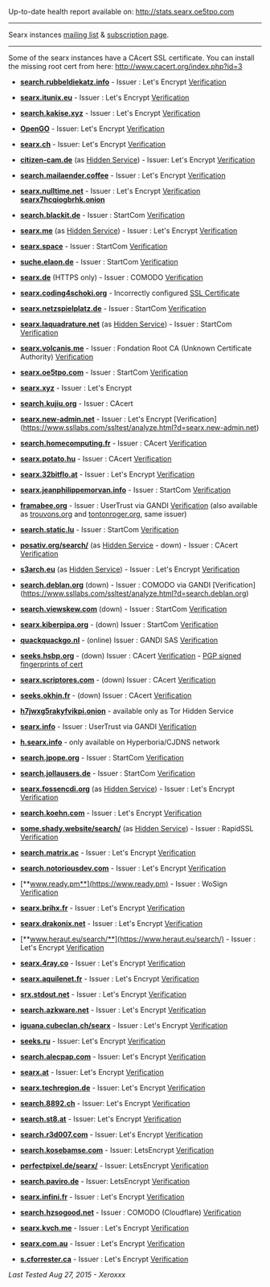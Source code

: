 
Up-to-date health report available on: http://stats.searx.oe5tpo.com

***

Searx instances [mailing list](mailto:searx-instances@autistici.org) & [subscription page](https://www.autistici.org/mailman/listinfo/searx-instances).

***

Some of the searx instances have a CAcert SSL certificate.
You can install the missing root cert from here: http://www.cacert.org/index.php?id=3

* [**search.rubbeldiekatz.info**](https://search.rubbeldiekatz.info/) - Issuer : Let's Encrypt [Verification](https://www.ssllabs.com/ssltest/analyze.html?d=search.rubbeldiekatz.info)

* [**searx.itunix.eu**](https://searx.itunix.eu/) - Issuer : Let's Encrypt [Verification](https://www.ssllabs.com/ssltest/analyze.html?d=searx.itunix.eu)

* [**search.kakise.xyz**](https://search.kakise.xyz/) - Issuer : Let's Encrypt [Verification](https://www.ssllabs.com/ssltest/analyze.html?d=search.kakise.xyz)

* [**OpenGO**](https://www.opengo.nl) - Issuer: Let's Encrypt [Verification](https://www.ssllabs.com/ssltest/analyze.html?d=www.opengo.nl) 

* [**searx.ch**](https://searx.ch/) - Issuer: Let's Encrypt [Verification](https://www.ssllabs.com/ssltest/analyze.html?d=searx.ch) 


* [**citizen-cam.de**](https://citizen-cam.de/) (as [Hidden Service](http://eljwdzi4pgrrlwwq.onion/)) - Issuer: Let's Encrypt [Verification](https://www.ssllabs.com/ssltest/analyze.html?d=citizen-cam.de)

* [**search.mailaender.coffee**](https://search.mailaender.coffee/) - Issuer : Let's Encrypt [Verification](https://www.ssllabs.com/ssltest/analyze.html?d=search.mailaender.coffee)

* [**searx.nulltime.net**](https://searx.nulltime.net/) - Issuer : Let's Encrypt [Verification](https://www.ssllabs.com/ssltest/analyze.html?d=searx.nulltime.net)  
  [**searx7hcqiogbrhk.onion**](http://searx7hcqiogbrhk.onion/)

* [**search.blackit.de**](https://search.blackit.de/) - Issuer : StartCom [Verification](https://www.ssllabs.com/ssltest/analyze.html?d=search.blackit.de)

* [**searx.me**](https://searx.me) (as [Hidden Service](http://ulrn6sryqaifefld.onion/)) - Issuer : Let's Encrypt [Verification](https://www.ssllabs.com/ssltest/analyze.html?d=searx.me)

* [**searx.space**](https://searx.space) - Issuer : StartCom [Verification](https://www.ssllabs.com/ssltest/analyze.html?d=searx.space)

* [**suche.elaon.de**](https://suche.elaon.de) - Issuer : StartCom [Verification](https://www.ssllabs.com/ssltest/analyze.html?d=suche.elaon.de)

* [**searx.de**](https://www.searx.de/) (HTTPS only) - Issuer : COMODO [Verification](https://www.ssllabs.com/ssltest/analyze.html?d=searx.de)

* [**searx.coding4schoki.org**](https://searx.coding4schoki.org/) - Incorrectly configured [SSL Certificate](https://www.ssllabs.com/ssltest/analyze.html?d=searx.coding4schoki.org)

* [**searx.netzspielplatz.de**](https://searx.netzspielplatz.de/) - Issuer : StartCom [Verification](https://www.ssllabs.com/ssltest/analyze.html?d=searx.netzspielplatz.de)

* [**searx.laquadrature.net**](https://searx.laquadrature.net) (as [Hidden Service](http://searchb5a7tmimez.onion/)) - Issuer : StartCom [Verification](https://www.ssllabs.com/ssltest/analyze.html?d=searx.laquadrature.net)

* [**searx.volcanis.me**](https://searx.volcanis.me) - Issuer : Fondation Root CA (Unknown Certificate Authority) [Verification](https://www.ssllabs.com/ssltest/analyze.html?d=searx.volcanis.me)

* [**searx.oe5tpo.com**](https://searx.oe5tpo.com) - Issuer : StartCom [Verification](https://www.ssllabs.com/ssltest/analyze.html?d=searx.oe5tpo.com)

* [**searx.xyz**](https://searx.xyz) - Issuer : Let's Encrypt

* [**search.kujiu.org**](https://search.kujiu.org) - Issuer : CAcert 

* [**searx.new-admin.net**](https://searx.new-admin.net) - Issuer : Let's Encrypt [Verification]
(https://www.ssllabs.com/ssltest/analyze.html?d=searx.new-admin.net)

* [**search.homecomputing.fr**](https://search.homecomputing.fr/) - Issuer : CAcert [Verification](https://www.ssllabs.com/ssltest/analyze.html?d=search.homecomputing.fr)

* [**searx.potato.hu**](https://searx.potato.hu) - Issuer : CAcert [Verification](https://www.ssllabs.com/ssltest/analyze.html?d=searx.potato.hu)

* [**searx.32bitflo.at**](https://searx.32bitflo.at) - Issuer : Let's Encrypt [Verification](https://www.ssllabs.com/ssltest/analyze.html?d=searx.32bitflo.at)

* [**searx.jeanphilippemorvan.info**](https://searx.jeanphilippemorvan.info/) - Issuer : StartCom [Verification](https://www.ssllabs.com/ssltest/analyze.html?d=searx.jeanphilippemorvan.info)

* [**framabee.org**](https://framabee.org/) - Issuer : UserTrust via GANDI [Verification](https://www.ssllabs.com/ssltest/analyze.html?d=framabee.org) (also available as [trouvons.org](https://trouvons.org) and [tontonroger.org](https://tontonroger.org), same issuer)

* [**search.static.lu**](https://search.static.lu/) - Issuer : StartCom [Verification](https://www.ssllabs.com/ssltest/analyze.html?d=search.static.lu)

* [**posativ.org/search/**](https://posativ.org/search/) (as [Hidden Service](http://i5cmiegzetfzb4h6.onion/search/) - down) - Issuer : CAcert [Verification](https://www.ssllabs.com/ssltest/analyze.html?d=posativ.org)

* [**s3arch.eu**](https://s3arch.eu) (as [Hidden Service](http://eb6w5ctgodhchf3p.onion)) - Issuer : Let's Encrypt 
[Verification](https://www.ssllabs.com/ssltest/analyze.html?d=s3arch.eu&hideResults=on)

* [**search.deblan.org**](https://search.deblan.org/) (down) - Issuer : COMODO via GANDI [Verification] (https://www.ssllabs.com/ssltest/analyze.html?d=search.deblan.org)

* [**search.viewskew.com**](https://search.viewskew.com/) (down) - Issuer : StartCom [Verification](https://www.ssllabs.com/ssltest/analyze.html?d=search.viewskew.com)

* [**searx.kiberpipa.org**](https://searx.kiberpipa.org) - (down) Issuer : StartCom [Verification](https://www.ssllabs.com/ssltest/analyze.html?d=searx.kiberpipa.org)

* [**quackquackgo.nl**](https://quackquackgo.nl/search) - (online) Issuer : GANDI SAS [Verification](https://www.ssllabs.com/ssltest/analyze.html?d=quackquackgo.nl)

* [**seeks.hsbp.org**](https://seeks.hsbp.org/) - (down) Issuer : CAcert [Verification](https://www.ssllabs.com/ssltest/analyze.html?d=seeks.hsbp.org) - [PGP signed fingerprints of cert](https://seeks.hsbp.org/cert)

* [**searx.scriptores.com**](https://searx.scriptores.com/) - (down) Issuer : CAcert [Verification](https://www.ssllabs.com/ssltest/analyze.html?d=searx.scriptores.com)

* [**seeks.okhin.fr**](https://seeks.okhin.fr/) - (down) Issuer : CAcert [Verification](https://www.ssllabs.com/ssltest/analyze.html?d=seeks.okhin.fr)

* [**h7jwxg5rakyfvikpi.onion**](http://7jwxg5rakyfvikpi.onion/) - available only as Tor Hidden Service

* [**searx.info**](https://searx.info) - Issuer : UserTrust via GANDI [Verification](https://www.ssllabs.com/ssltest/analyze.html?d=searx.info)
* [**h.searx.info**](http://h.searx.info) - only available on Hyperboria/CJDNS network

* [**search.jpope.org**](https://search.jpope.org) - Issuer : StartCom [Verification](https://www.ssllabs.com/ssltest/analyze.html?d=search.jpope.org)

* [**search.jollausers.de**](https://search.jollausers.de) - Issuer : StartCom [Verification](https://www.ssllabs.com/ssltest/analyze.html?d=search.jollausers.de)

* [**searx.fossencdi.org**](https://searx.fossencdi.org) (as [Hidden Service](http://searx.cwuzdtzlubq5uual.onion/)) - Issuer : Let's Encrypt [Verification](https://www.ssllabs.com/ssltest/analyze.html?d=searx.fossencdi.org)

* [**search.koehn.com**](https://search.koehn.com) - Issuer : Let's Encrypt [Verification](https://www.ssllabs.com/ssltest/analyze.html?d=search.koehn.com)

* [**some.shady.website/search/**](https://some.shady.website/search/) (as [Hidden Service](https://i43gksam7lhhc3cy.onion/search/)) - Issuer : RapidSSL [Verification](https://www.ssllabs.com/ssltest/analyze.html?d=some.shady.website)

* [**search.matrix.ac**](https://search.matrix.ac) - Issuer : Let's Encrypt [Verification](https://www.ssllabs.com/ssltest/analyze.html?d=matrix.ac)

* [**search.notoriousdev.com**](https://search.notoriousdev.com) - Issuer : Let's Encrypt [Verification](https://www.ssllabs.com/ssltest/analyze.html?d=search.notoriousdev.com)

* [**www.ready.pm**](https://www.ready.pm) - Issuer : WoSign [Verification](https://www.ssllabs.com/ssltest/analyze.html?d=www.ready.pm)

* [**searx.brihx.fr**](https://searx.brihx.fr/) - Issuer : Let's Encrypt [Verification](https://www.ssllabs.com/ssltest/analyze.html?d=searx.brihx.fr)

* [**searx.drakonix.net**](https://searx.drakonix.net) - Issuer : Let's Encrypt [Verification](https://www.ssllabs.com/ssltest/analyze.html?d=searx.drakonix.net)

* [**www.heraut.eu/search/**](https://www.heraut.eu/search/) - Issuer : Let's Encrypt [Verification](https://www.ssllabs.com/ssltest/analyze.html?d=www.heraut.eu)

* [**searx.4ray.co**](https://searx.4ray.co/) - Issuer : Let's Encrypt [Verification](https://www.ssllabs.com/ssltest/analyze.html?d=searx.4ray.co)

* [**searx.aquilenet.fr**](https://searx.aquilenet.fr/) - Issuer : Let's Encrypt [Verification](https://www.ssllabs.com/ssltest/analyze.html?d=searx.aquilenet.fr)

* [**srx.stdout.net**](https://srx.stdout.net/) - Issuer : Let's Encrypt [Verification](https://www.ssllabs.com/ssltest/analyze.html?d=srx.stdout.net)

* [**search.azkware.net**](https://search.azkware.net/) - Issuer : Let's Encrypt [Verification](https://www.ssllabs.com/ssltest/analyze.html?d=search.azkware.net)

* [**iguana.cubeclan.ch/searx**](https://iguana.cubeclan.ch/searx) - Issuer : Let's Encrypt [Verification](https://www.ssllabs.com/ssltest/analyze.html?d=iguana.cubeclan.ch)

* [**seeks.ru**](https://seeks.ru/) - Issuer: Let's Encrypt [Verification](https://www.ssllabs.com/ssltest/analyze.html?d=seeks.ru)

* [**search.alecpap.com**](https://search.alecpap.com/) - Issuer: Let's Encrypt [Verification](https://www.ssllabs.com/ssltest/analyze.html?d=search.alecpap.com)

* [**searx.at**](https://searx.at/) - Issuer: Let's Encrypt [Verification](https://www.ssllabs.com/ssltest/analyze.html?d=searx.at)

* [**searx.techregion.de**](https://searx.techregion.de/) - Issuer: Let's Encrypt [Verification](https://www.ssllabs.com/ssltest/analyze.html?d=searx.techregion.de)

* [**search.8892.ch**](https://search.8892.ch/) - Issuer: Let's Encrypt [Verification](https://www.ssllabs.com/ssltest/analyze.html?d=search.8892.ch)

* [**search.st8.at**](https://search.st8.at/) - Issuer: Let's Encrypt [Verification](https://www.ssllabs.com/ssltest/analyze.html?d=search.st8.at)

* [**search.r3d007.com**](https://search.r3d007.com/) - Issuer: Let's Encrypt [Verification](https://www.ssllabs.com/ssltest/analyze.html?d=r3d007.com)

* [**search.kosebamse.com**](https://search.kosebamse.com/) - Issuer: LetsEncrypt [Verification](https://www.ssllabs.com/ssltest/analyze.html?d=search.kosebamse.com)

* [**perfectpixel.de/searx/**](https://www.perfectpixel.de/searx/) - Issuer: LetsEncrypt [Verification](https://www.ssllabs.com/ssltest/analyze.html?d=www.perfectpixel.de)

* [**search.paviro.de**](https://search.paviro.de) - Issuer: LetsEncrypt [Verification](https://www.ssllabs.com/ssltest/analyze.html?d=search.paviro.de)

* [**searx.infini.fr**](https://searx.infini.fr) - Issuer : Let's Encrypt [Verification](https://www.ssllabs.com/ssltest/analyze.html?d=searx.infini.fr)

* [**search.hzsogood.net**](https://search.hzsogood.net/) - Issuer : COMODO (Cloudflare) [Verification](https://www.ssllabs.com/ssltest/analyze.html?d=search.hzsogood.net)

* [**searx.kvch.me**](https://searx.kvch.me) - Issuer : Let's Encrypt [Verification](https://www.ssllabs.com/ssltest/analyze.html?d=searx.kvch.me)

* [**searx.com.au**](https://searx.com.au) - Issuer : Let's Encrypt [Verification](https://www.ssllabs.com/ssltest/analyze.html?d=searx.com.au)

* [**s.cforrester.ca**](https://s.cforrester.ca/) - Issuer : Let's Encrypt [Verification](https://www.ssllabs.com/ssltest/analyze.html?d=s.cforrester.ca)

_Last Tested Aug 27, 2015 - Xeroxxx_